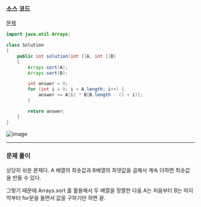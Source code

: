 ### 소스 코드

[문제](https://school.programmers.co.kr/learn/courses/30/lessons/12941)

```java
import java.util.Arrays;

class Solution
{
    public int solution(int []A, int []B)
    {
        Arrays.sort(A);
        Arrays.sort(B);

        int answer = 0;
        for (int i = 0; i < A.length; i++) {
            answer += A[i] * B[B.length - (1 + i)];
        }

        return answer;
    }
}
```

![image](https://github.com/Drum-J/algorithm/assets/102205699/34884b31-980f-4843-8dc9-7a039c1d747a)

---

### 문제 풀이

상당히 쉬운 문제다. A 배열의 최솟값과 B배열의 최댓값을 곱해서 계속 더하면 최솟값을 만들 수 있다.

그렇기 때문에 Arrays.sort 를 활용해서 두 배열을 정렬한 다음 A는 처음부터 B는 마지막부터 for문을 돌면서 값을 구하기만 하면 끝.
